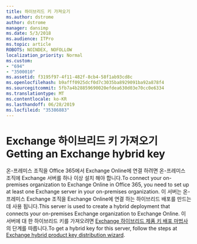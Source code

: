 ```yaml
---
title: 하이브리드 키 가져오기
ms.author: dstrome
author: dstrome
manager: dansimp
ms.date: 5/3/2018
ms.audience: ITPro
ms.topic: article
ROBOTS: NOINDEX, NOFOLLOW
localization_priority: Normal
ms.custom:
- "694"
- "3500010"
ms.assetid: f3195f97-4f11-482f-8cb4-58f1ab93cd8c
ms.openlocfilehash: b9afff0925dcf0d7c3035ba8929091ba92a878f4
ms.sourcegitcommit: 5fb7a4b28859690020efdea630d03e70cc0e6334
ms.translationtype: MT
ms.contentlocale: ko-KR
ms.lasthandoff: 06/28/2019
ms.locfileid: "35386883"
---
```

# <a name="getting-an-exchange-hybrid-key"></a><span data-ttu-id="b5eeb-102">Exchange 하이브리드 키 가져오기</span><span class="sxs-lookup"><span data-stu-id="b5eeb-102">Getting an Exchange hybrid key</span></span>

<span data-ttu-id="b5eeb-103">온-프레미스 조직을 Office 365에서 Exchange Online에 연결 하려면 온-프레미스 조직에 Exchange 서버를 하나 이상 설치 해야 합니다.</span><span class="sxs-lookup"><span data-stu-id="b5eeb-103">To connect your on-premises organization to Exchange Online in Office 365, you need to set up at least one Exchange server in your on-premises organization.</span></span> <span data-ttu-id="b5eeb-104">이 서버는 온-프레미스 Exchange 조직을 Exchange Online에 연결 하는 하이브리드 배포를 만드는 데 사용 됩니다.</span><span class="sxs-lookup"><span data-stu-id="b5eeb-104">This server is used to create a hybrid deployment that connects your on-premises Exchange organization to Exchange Online.</span></span> <span data-ttu-id="b5eeb-105">이 서버에 대 한 하이브리드 키를 가져오려면 [Exchange 하이브리드 제품 키 배포 마법사](https://aka.ms/hybridkey)의 단계를 따릅니다.</span><span class="sxs-lookup"><span data-stu-id="b5eeb-105">To get a hybrid key for this server, follow the steps at [Exchange hybrid product key distribution wizard](https://aka.ms/hybridkey).</span></span>
  